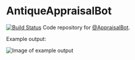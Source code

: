 # AntiqueAppraisalBot
[![Build Status](https://github.com/brickman1444/AntiqueAppraisalBot/workflows/.NET%20Core/badge.svg)](https://github.com/brickman1444/AntiqueAppraisalBot/actions)
Code repository for [@AppraisalBot](https://twitter.com/AppraisalBot). 

Example output:

![Image of example output](https://pbs.twimg.com/media/DbzQDoZVMAY_-Xr.jpg)
